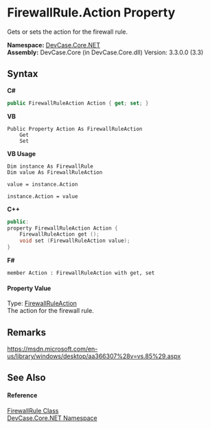 # FirewallRule.Action Property 
 

Gets or sets the action for the firewall rule.

**Namespace:**&nbsp;<a href="N_DevCase_Core_NET">DevCase.Core.NET</a><br />**Assembly:**&nbsp;DevCase.Core (in DevCase.Core.dll) Version: 3.3.0.0 (3.3)

## Syntax

**C#**<br />
``` C#
public FirewallRuleAction Action { get; set; }
```

**VB**<br />
``` VB
Public Property Action As FirewallRuleAction
	Get
	Set
```

**VB Usage**<br />
``` VB Usage
Dim instance As FirewallRule
Dim value As FirewallRuleAction

value = instance.Action

instance.Action = value
```

**C++**<br />
``` C++
public:
property FirewallRuleAction Action {
	FirewallRuleAction get ();
	void set (FirewallRuleAction value);
}
```

**F#**<br />
``` F#
member Action : FirewallRuleAction with get, set

```


#### Property Value
Type: <a href="T_DevCase_Core_NET_FirewallRuleAction">FirewallRuleAction</a><br />The action for the firewall rule.

## Remarks
<a href="https://msdn.microsoft.com/en-us/library/windows/desktop/aa366307%28v=vs.85%29.aspx" target="_blank">https://msdn.microsoft.com/en-us/library/windows/desktop/aa366307%28v=vs.85%29.aspx</a>

## See Also


#### Reference
<a href="T_DevCase_Core_NET_FirewallRule">FirewallRule Class</a><br /><a href="N_DevCase_Core_NET">DevCase.Core.NET Namespace</a><br />